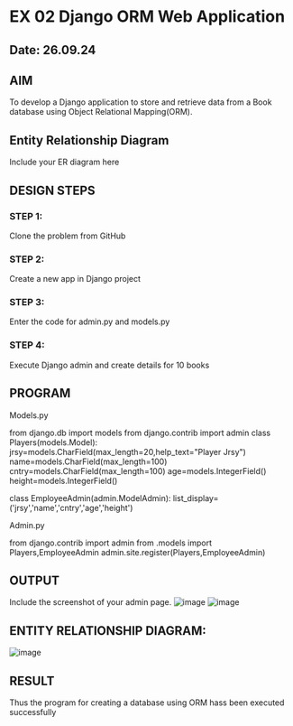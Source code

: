 # EX 02 Django ORM Web Application
## Date: 26.09.24
## AIM
To develop a Django application to store and retrieve data from a Book database using Object Relational Mapping(ORM).

## Entity Relationship Diagram

Include your ER diagram here

## DESIGN STEPS

### STEP 1:
Clone the problem from GitHub

### STEP 2:
Create a new app in Django project

### STEP 3:
Enter the code for admin.py and models.py

### STEP 4:
Execute Django admin and create details for 10 books

## PROGRAM
Models.py

from django.db import models
from django.contrib import admin
class Players(models.Model):
    jrsy=models.CharField(max_length=20,help_text="Player Jrsy")
    name=models.CharField(max_length=100)
    cntry=models.CharField(max_length=100)
    age=models.IntegerField()
    height=models.IntegerField()

class EmployeeAdmin(admin.ModelAdmin):
    list_display=('jrsy','name','cntry','age','height')


Admin.py

from django.contrib import admin
from .models import Players,EmployeeAdmin
admin.site.register(Players,EmployeeAdmin)
## OUTPUT
Include the screenshot of your admin page.
![image](https://github.com/230131249/ORM/assets/150232701/438dd236-4c07-4c88-89c5-86328b5acf17)
![image](https://github.com/user-attachments/assets/30beafb8-1b4a-4af6-b27f-2bc0bc063e3d)
## ENTITY RELATIONSHIP DIAGRAM:
![image](https://github.com/user-attachments/assets/b045cb10-481f-4ae1-a1c8-449cb0f30676)

## RESULT
Thus the program for creating a database using ORM hass been executed successfully
